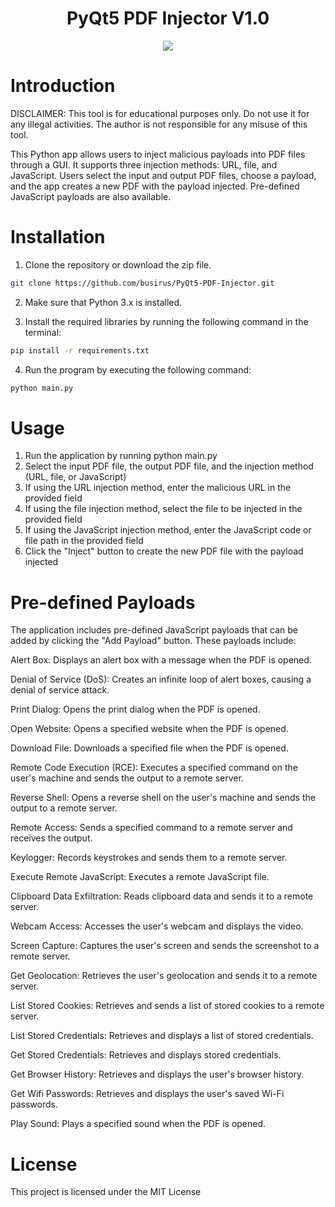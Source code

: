 <div id="header" align="center">
<h1> PyQt5 PDF Injector V1.0</h1>
</div>



<div id="header" align="center">
  <img src="https://image.noelshack.com/fichiers/2023/12/3/1679476504-gui.png">
</div>

# Introduction

DISCLAIMER: This tool is for educational purposes only. Do not use it for any illegal activities. The author is not responsible for any misuse of this tool.

This Python app allows users to inject malicious payloads into PDF files through a GUI. It supports three injection methods: URL, file, and JavaScript. Users select the input and output PDF files, choose a payload, and the app creates a new PDF with the payload injected. Pre-defined JavaScript payloads are also available. 

# Installation

1. Clone the repository or download the zip file.

```bash
git clone https://github.com/busirus/PyQt5-PDF-Injector.git
```

2. Make sure that Python 3.x is installed.

3. Install the required libraries by running the following command in the terminal:

```bash
pip install -r requirements.txt
```

4. Run the program by executing the following command:

```bash
python main.py 
```

# Usage

1. Run the application by running python main.py
2. Select the input PDF file, the output PDF file, and the injection method (URL, file, or JavaScript)
3. If using the URL injection method, enter the malicious URL in the provided field
4. If using the file injection method, select the file to be injected in the provided field
5. If using the JavaScript injection method, enter the JavaScript code or file path in the provided field
6. Click the "Inject" button to create the new PDF file with the payload injected

# Pre-defined Payloads

The application includes pre-defined JavaScript payloads that can be added by clicking the "Add Payload" button. These payloads include:

Alert Box: Displays an alert box with a message when the PDF is opened.

Denial of Service (DoS): Creates an infinite loop of alert boxes, causing a denial of service attack.

Print Dialog: Opens the print dialog when the PDF is opened.

Open Website: Opens a specified website when the PDF is opened.

Download File: Downloads a specified file when the PDF is opened.

Remote Code Execution (RCE): Executes a specified command on the user's machine and sends the output to a remote server.

Reverse Shell: Opens a reverse shell on the user's machine and sends the output to a remote server.

Remote Access: Sends a specified command to a remote server and receives the output.

Keylogger: Records keystrokes and sends them to a remote server.

Execute Remote JavaScript: Executes a remote JavaScript file.

Clipboard Data Exfiltration: Reads clipboard data and sends it to a remote server.

Webcam Access: Accesses the user's webcam and displays the video.

Screen Capture: Captures the user's screen and sends the screenshot to a remote server.

Get Geolocation: Retrieves the user's geolocation and sends it to a remote server.

List Stored Cookies: Retrieves and sends a list of stored cookies to a remote server.

List Stored Credentials: Retrieves and displays a list of stored credentials.

Get Stored Credentials: Retrieves and displays stored credentials.

Get Browser History: Retrieves and displays the user's browser history.

Get Wifi Passwords: Retrieves and displays the user's saved Wi-Fi passwords.

Play Sound: Plays a specified sound when the PDF is opened.




# License

This project is licensed under the MIT License 

